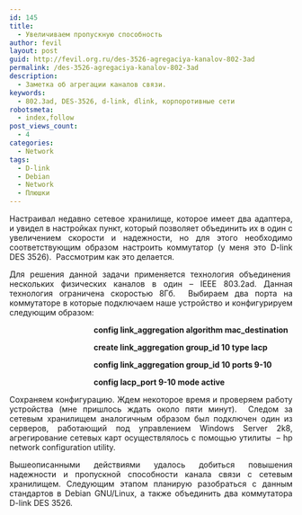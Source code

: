 ```yaml
---
id: 145
title:
  - Увеличиваем пропускную способность
author: fevil
layout: post
guid: http://fevil.org.ru/des-3526-agregaciya-kanalov-802-3ad
permalink: /des-3526-agregaciya-kanalov-802-3ad
description:
  - Заметка об агрегации каналов связи.
keywords:
  - 802.3ad, DES-3526, d-link, dlink, корпоротивные сети
robotsmeta:
  - index,follow
post_views_count:
  - 4
categories:
  - Network
tags:
  - D-link
  - Debian
  - Network
  - Плюшки
---
```

<p style="text-align: justify;">
  Настраивал недавно сетевое хранилище, которое имеет два адаптера, и увидел в настройках пункт, который позволяет объединить их в один с увеличением скорости и надежности, но для этого необходимо соответствующим образом настроить коммутатор (у меня это D-link DES 3526).  Рассмотрим как это делается.
</p>

<p style="text-align: justify;">
  <!--more-->
</p>

<p style="text-align: justify;">
  Для решения данной задачи применяется технология объединения  нескольких физических каналов в один &#8211; IEEE 803.2ad. Данная технология ограничена скоростью 8Гб.  Выбираем два порта на коммутаторе в которые подключаем наше устройство и конфигурируем следующим образом:
</p>

<p style="padding-left: 150px;">
  <strong>config link_aggregation algorithm mac_destination</strong>
</p>

<p style="padding-left: 150px;">
  <strong>create link_aggregation group_id 10 type lacp</strong>
</p>

<p style="padding-left: 150px;">
  <strong>config link_aggregation group_id 10 ports 9-10</strong>
</p>

<p style="padding-left: 150px;">
  <strong>config lacp_port 9-10 mode active</strong>
</p>

<p style="text-align: justify;">
  Сохраняем конфигурацию. Ждем некоторое время и проверяем работу устройства (мне пришлось ждать около пяти минут).  Следом за сетевым хранилищем аналогичным образом был подключен один из серверов, работающий под управлением Windows Server 2k8, агрегирование сетевых карт осуществлялось с помощью утилиты  &#8211; hp network configuration utility.
</p>

<p style="text-align: justify;">
  Вышеописанными действиями удалось добиться повышения надежности и пропускной способности канала связи с сетевым хранилищем. Следующим этапом планирую разобраться с данным стандартов в Debian GNU/Linux, а также объединить два коммутатора D-link DES 3526.
</p>

<p style="text-align: justify;">
  <strong><br /> </strong>
</p>
